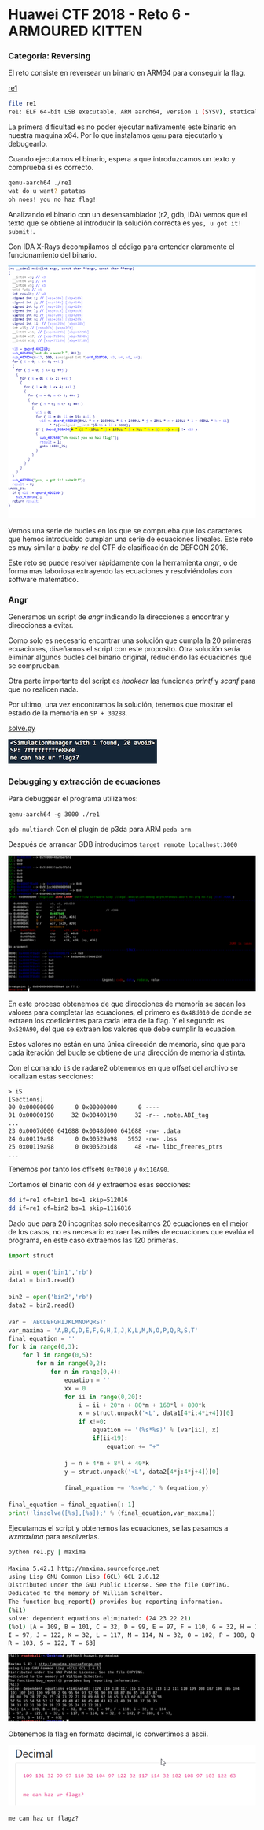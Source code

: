 # Huawei CTF 2018 - Reto 6 - ARMOURED KITTEN
### Categoría: Reversing

El reto consiste en reversear un binario en ARM64 para conseguir la flag.

[re1](re1)

```bash
file re1
re1: ELF 64-bit LSB executable, ARM aarch64, version 1 (SYSV), statically linked, for GNU/Linux 3.7.0, BuildID[sha1]=48e70b04d5fdfcaccb8442dda6fec030f0f6b822, stripped
```

La primera dificultad es no poder ejecutar nativamente este binario en nuestra maquina x64.
Por lo que instalamos `qemu` para ejecutarlo y debugearlo.

Cuando ejecutamos el binario, espera a que introduzcamos un texto y comprueba si es correcto.

```bash
qemu-aarch64 ./re1
wat do u want? patatas
oh noes! you no haz flag!
```

Analizando el binario con un desensamblador (r2, gdb, IDA) vemos que el texto que se obtiene al introducir la solución correcta es `yes, u got it! submit!`.

Con IDA X-Rays decompilamos el código para entender claramente el funcionamiento del binario.

![](img/xrays.png)

Vemos una serie de bucles en los que se comprueba que los caracteres que hemos introducido cumplan una serie de ecuaciones lineales. Este reto es muy similar a *baby-re* del CTF de clasificación de DEFCON 2016.

Este reto se puede resolver rápidamente con la herramienta *angr*, o de forma mas laboriosa extrayendo las ecuaciones y resolviéndolas con software matemático.

### Angr

Generamos un script de *angr* indicando la direcciones a encontrar y direcciones a evitar.

Como solo es necesario encontrar una solución que cumpla la 20 primeras ecuaciones, diseñamos el script con este proposito. Otra solución sería eliminar algunos bucles del binario original, reduciendo las ecuaciones que se comprueban.

Otra parte importante del script es *hookear* las funciones *printf* y *scanf* para que no realicen nada.

Por ultimo, una vez encontramos la solución, tenemos que mostrar el estado de la memoria en `SP + 30288`.

[solve.py](solve.py)

![](img/angr-solve.png)


### Debugging y extracción de ecuaciones

Para debuggear el programa utilizamos:

`qemu-aarch64 -g 3000 ./re1`

`gdb-multiarch` Con el plugin de p3da para ARM `peda-arm`

Después de arrancar GDB introducimos `target remote localhost:3000`

![](img/reversing-arm.png)

En este proceso obtenemos de que direcciones de memoria se sacan los valores para completar las ecuaciones, el primero es `0x48d010` de donde se extraen los coeficientes para cada letra de la flag. Y el segundo es `0x520A90`, del que se extraen los valores que debe cumplir la ecuación.

Estos valores no están en una única dirección de memoria, sino que para cada iteración del bucle se obtiene de una dirección de memoria distinta.

Con el comando `iS` de radare2 obtenemos en que offset del archivo se localizan estas secciones:
```
> iS
[Sections]
00 0x00000000      0 0x00000000      0 ----
01 0x00000190     32 0x00400190     32 -r-- .note.ABI_tag
...
23 0x0007d000 641688 0x0048d000 641688 -rw- .data
24 0x00119a98      0 0x00529a98   5952 -rw- .bss
25 0x00119a98      0 0x0052b1d8     48 -rw- libc_freeres_ptrs
...
```

Tenemos por tanto los offsets `0x7D010` y `0x110A90`.

Cortamos el binario con `dd` y extraemos esas secciones:

```bash
dd if=re1 of=bin1 bs=1 skip=512016
dd if=re1 of=bin2 bs=1 skip=1116816
```

Dado que para 20 incognitas solo necesitamos 20 ecuaciones en el mejor de los casos, no es necesario extraer las miles de ecuaciones que evalúa el programa, en este caso extraemos las 120 primeras.

```python
import struct

bin1 = open('bin1','rb')
data1 = bin1.read()

bin2 = open('bin2','rb')
data2 = bin2.read()

var = 'ABCDEFGHIJKLMNOPQRST'
var_maxima = 'A,B,C,D,E,F,G,H,I,J,K,L,M,N,O,P,Q,R,S,T'
final_equation = ''
for k in range(0,3):
    for l in range(0,5):
        for m in range(0,2):
            for n in range(0,4):
                equation = ''
                xx = 0
                for ii in range(0,20):
                    i = ii + 20*n + 80*m + 160*l + 800*k
                    x = struct.unpack('<L', data1[4*i:4*i+4])[0]
                    if x!=0:
                        equation += '(%s*%s)' % (var[ii], x)
                        if(ii<19):
                            equation += "+"

                j = n + 4*m + 8*l + 40*k
                y = struct.unpack('<L', data2[4*j:4*j+4])[0]

                final_equation += '%s=%d,' % (equation,y)

final_equation = final_equation[:-1]
print('linsolve([%s],[%s]);' % (final_equation,var_maxima))
```

Ejecutamos el script y obtenemos las ecuaciones, se las pasamos a *wxmaxima* para resolverlas.

```bash
python re1.py | maxima

Maxima 5.42.1 http://maxima.sourceforge.net
using Lisp GNU Common Lisp (GCL) GCL 2.6.12
Distributed under the GNU Public License. See the file COPYING.
Dedicated to the memory of William Schelter.
The function bug_report() provides bug reporting information.
(%i1)
solve: dependent equations eliminated: (24 23 22 21)
(%o1) [A = 109, B = 101, C = 32, D = 99, E = 97, F = 110, G = 32, H = 104,
I = 97, J = 122, K = 32, L = 117, M = 114, N = 32, O = 102, P = 108, Q = 97,
R = 103, S = 122, T = 63]
```

![](img/flag.png)

Obtenemos la flag en formato decimal, lo convertimos a ascii.

![](img/flag2.png)

`me can haz ur flagz?`
